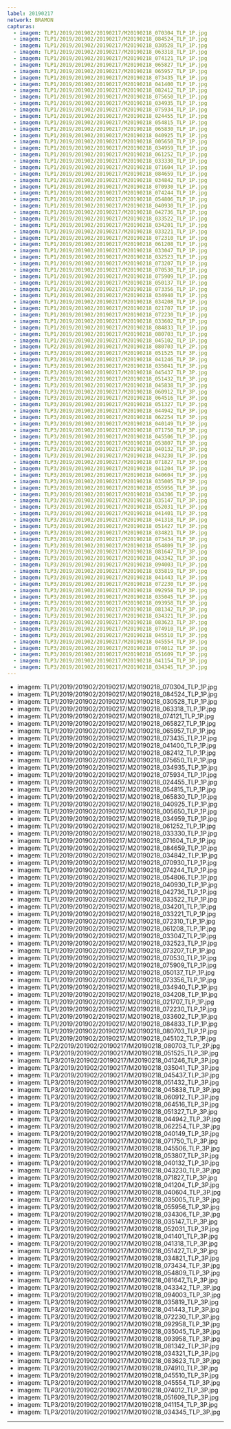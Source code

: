 ```yaml
---
label: 20190217
network: BRAMON
capturas:
  - imagem: TLP1/2019/201902/20190217/M20190218_070304_TLP_1P.jpg
  - imagem: TLP1/2019/201902/20190217/M20190218_084524_TLP_1P.jpg
  - imagem: TLP1/2019/201902/20190217/M20190218_030528_TLP_1P.jpg
  - imagem: TLP1/2019/201902/20190217/M20190218_063318_TLP_1P.jpg
  - imagem: TLP1/2019/201902/20190217/M20190218_074121_TLP_1P.jpg
  - imagem: TLP1/2019/201902/20190217/M20190218_065827_TLP_1P.jpg
  - imagem: TLP1/2019/201902/20190217/M20190218_065957_TLP_1P.jpg
  - imagem: TLP1/2019/201902/20190217/M20190218_073435_TLP_1P.jpg
  - imagem: TLP1/2019/201902/20190217/M20190218_041400_TLP_1P.jpg
  - imagem: TLP1/2019/201902/20190217/M20190218_082412_TLP_1P.jpg
  - imagem: TLP1/2019/201902/20190217/M20190218_075650_TLP_1P.jpg
  - imagem: TLP1/2019/201902/20190217/M20190218_034935_TLP_1P.jpg
  - imagem: TLP1/2019/201902/20190217/M20190218_075934_TLP_1P.jpg
  - imagem: TLP1/2019/201902/20190217/M20190218_024455_TLP_1P.jpg
  - imagem: TLP1/2019/201902/20190217/M20190218_054815_TLP_1P.jpg
  - imagem: TLP1/2019/201902/20190217/M20190218_065830_TLP_1P.jpg
  - imagem: TLP1/2019/201902/20190217/M20190218_040925_TLP_1P.jpg
  - imagem: TLP1/2019/201902/20190217/M20190218_005650_TLP_1P.jpg
  - imagem: TLP1/2019/201902/20190217/M20190218_034959_TLP_1P.jpg
  - imagem: TLP1/2019/201902/20190217/M20190218_061252_TLP_1P.jpg
  - imagem: TLP1/2019/201902/20190217/M20190218_033330_TLP_1P.jpg
  - imagem: TLP1/2019/201902/20190217/M20190218_071604_TLP_1P.jpg
  - imagem: TLP1/2019/201902/20190217/M20190218_084659_TLP_1P.jpg
  - imagem: TLP1/2019/201902/20190217/M20190218_034842_TLP_1P.jpg
  - imagem: TLP1/2019/201902/20190217/M20190218_070930_TLP_1P.jpg
  - imagem: TLP1/2019/201902/20190217/M20190218_074244_TLP_1P.jpg
  - imagem: TLP1/2019/201902/20190217/M20190218_054806_TLP_1P.jpg
  - imagem: TLP1/2019/201902/20190217/M20190218_040930_TLP_1P.jpg
  - imagem: TLP1/2019/201902/20190217/M20190218_042736_TLP_1P.jpg
  - imagem: TLP1/2019/201902/20190217/M20190218_033522_TLP_1P.jpg
  - imagem: TLP1/2019/201902/20190217/M20190218_034201_TLP_1P.jpg
  - imagem: TLP1/2019/201902/20190217/M20190218_033221_TLP_1P.jpg
  - imagem: TLP1/2019/201902/20190217/M20190218_072310_TLP_1P.jpg
  - imagem: TLP1/2019/201902/20190217/M20190218_061208_TLP_1P.jpg
  - imagem: TLP1/2019/201902/20190217/M20190218_033047_TLP_1P.jpg
  - imagem: TLP1/2019/201902/20190217/M20190218_032523_TLP_1P.jpg
  - imagem: TLP1/2019/201902/20190217/M20190218_073207_TLP_1P.jpg
  - imagem: TLP1/2019/201902/20190217/M20190218_070530_TLP_1P.jpg
  - imagem: TLP1/2019/201902/20190217/M20190218_075909_TLP_1P.jpg
  - imagem: TLP1/2019/201902/20190217/M20190218_050137_TLP_1P.jpg
  - imagem: TLP1/2019/201902/20190217/M20190218_073356_TLP_1P.jpg
  - imagem: TLP1/2019/201902/20190217/M20190218_034940_TLP_1P.jpg
  - imagem: TLP1/2019/201902/20190217/M20190218_034208_TLP_1P.jpg
  - imagem: TLP1/2019/201902/20190217/M20190218_021707_TLP_1P.jpg
  - imagem: TLP1/2019/201902/20190217/M20190218_072230_TLP_1P.jpg
  - imagem: TLP1/2019/201902/20190217/M20190218_033602_TLP_1P.jpg
  - imagem: TLP1/2019/201902/20190217/M20190218_084833_TLP_1P.jpg
  - imagem: TLP1/2019/201902/20190217/M20190218_080703_TLP_1P.jpg
  - imagem: TLP1/2019/201902/20190217/M20190218_045102_TLP_1P.jpg
  - imagem: TLP2/2019/201902/20190217/M20190218_080703_TLP_2P.jpg
  - imagem: TLP3/2019/201902/20190217/M20190218_051525_TLP_3P.jpg
  - imagem: TLP3/2019/201902/20190217/M20190218_041246_TLP_3P.jpg
  - imagem: TLP3/2019/201902/20190217/M20190218_035041_TLP_3P.jpg
  - imagem: TLP3/2019/201902/20190217/M20190218_045437_TLP_3P.jpg
  - imagem: TLP3/2019/201902/20190217/M20190218_051432_TLP_3P.jpg
  - imagem: TLP3/2019/201902/20190217/M20190218_045838_TLP_3P.jpg
  - imagem: TLP3/2019/201902/20190217/M20190218_060912_TLP_3P.jpg
  - imagem: TLP3/2019/201902/20190217/M20190218_064516_TLP_3P.jpg
  - imagem: TLP3/2019/201902/20190217/M20190218_051327_TLP_3P.jpg
  - imagem: TLP3/2019/201902/20190217/M20190218_044942_TLP_3P.jpg
  - imagem: TLP3/2019/201902/20190217/M20190218_062254_TLP_3P.jpg
  - imagem: TLP3/2019/201902/20190217/M20190218_040149_TLP_3P.jpg
  - imagem: TLP3/2019/201902/20190217/M20190218_071750_TLP_3P.jpg
  - imagem: TLP3/2019/201902/20190217/M20190218_045506_TLP_3P.jpg
  - imagem: TLP3/2019/201902/20190217/M20190218_053807_TLP_3P.jpg
  - imagem: TLP3/2019/201902/20190217/M20190218_040132_TLP_3P.jpg
  - imagem: TLP3/2019/201902/20190217/M20190218_043230_TLP_3P.jpg
  - imagem: TLP3/2019/201902/20190217/M20190218_071827_TLP_3P.jpg
  - imagem: TLP3/2019/201902/20190217/M20190218_041204_TLP_3P.jpg
  - imagem: TLP3/2019/201902/20190217/M20190218_040604_TLP_3P.jpg
  - imagem: TLP3/2019/201902/20190217/M20190218_035005_TLP_3P.jpg
  - imagem: TLP3/2019/201902/20190217/M20190218_055956_TLP_3P.jpg
  - imagem: TLP3/2019/201902/20190217/M20190218_034306_TLP_3P.jpg
  - imagem: TLP3/2019/201902/20190217/M20190218_035147_TLP_3P.jpg
  - imagem: TLP3/2019/201902/20190217/M20190218_052031_TLP_3P.jpg
  - imagem: TLP3/2019/201902/20190217/M20190218_041401_TLP_3P.jpg
  - imagem: TLP3/2019/201902/20190217/M20190218_041318_TLP_3P.jpg
  - imagem: TLP3/2019/201902/20190217/M20190218_051427_TLP_3P.jpg
  - imagem: TLP3/2019/201902/20190217/M20190218_034821_TLP_3P.jpg
  - imagem: TLP3/2019/201902/20190217/M20190218_073434_TLP_3P.jpg
  - imagem: TLP3/2019/201902/20190217/M20190218_054809_TLP_3P.jpg
  - imagem: TLP3/2019/201902/20190217/M20190218_081647_TLP_3P.jpg
  - imagem: TLP3/2019/201902/20190217/M20190218_043342_TLP_3P.jpg
  - imagem: TLP3/2019/201902/20190217/M20190218_094003_TLP_3P.jpg
  - imagem: TLP3/2019/201902/20190217/M20190218_035819_TLP_3P.jpg
  - imagem: TLP3/2019/201902/20190217/M20190218_041443_TLP_3P.jpg
  - imagem: TLP3/2019/201902/20190217/M20190218_072230_TLP_3P.jpg
  - imagem: TLP3/2019/201902/20190217/M20190218_092958_TLP_3P.jpg
  - imagem: TLP3/2019/201902/20190217/M20190218_035045_TLP_3P.jpg
  - imagem: TLP3/2019/201902/20190217/M20190218_093958_TLP_3P.jpg
  - imagem: TLP3/2019/201902/20190217/M20190218_081342_TLP_3P.jpg
  - imagem: TLP3/2019/201902/20190217/M20190218_034321_TLP_3P.jpg
  - imagem: TLP3/2019/201902/20190217/M20190218_083623_TLP_3P.jpg
  - imagem: TLP3/2019/201902/20190217/M20190218_074910_TLP_3P.jpg
  - imagem: TLP3/2019/201902/20190217/M20190218_045510_TLP_3P.jpg
  - imagem: TLP3/2019/201902/20190217/M20190218_045554_TLP_3P.jpg
  - imagem: TLP3/2019/201902/20190217/M20190218_074012_TLP_3P.jpg
  - imagem: TLP3/2019/201902/20190217/M20190218_051609_TLP_3P.jpg
  - imagem: TLP3/2019/201902/20190217/M20190218_041154_TLP_3P.jpg
  - imagem: TLP3/2019/201902/20190217/M20190218_034345_TLP_3P.jpg
---
```

  - imagem: TLP1/2019/201902/20190217/M20190218_070304_TLP_1P.jpg
  - imagem: TLP1/2019/201902/20190217/M20190218_084524_TLP_1P.jpg
  - imagem: TLP1/2019/201902/20190217/M20190218_030528_TLP_1P.jpg
  - imagem: TLP1/2019/201902/20190217/M20190218_063318_TLP_1P.jpg
  - imagem: TLP1/2019/201902/20190217/M20190218_074121_TLP_1P.jpg
  - imagem: TLP1/2019/201902/20190217/M20190218_065827_TLP_1P.jpg
  - imagem: TLP1/2019/201902/20190217/M20190218_065957_TLP_1P.jpg
  - imagem: TLP1/2019/201902/20190217/M20190218_073435_TLP_1P.jpg
  - imagem: TLP1/2019/201902/20190217/M20190218_041400_TLP_1P.jpg
  - imagem: TLP1/2019/201902/20190217/M20190218_082412_TLP_1P.jpg
  - imagem: TLP1/2019/201902/20190217/M20190218_075650_TLP_1P.jpg
  - imagem: TLP1/2019/201902/20190217/M20190218_034935_TLP_1P.jpg
  - imagem: TLP1/2019/201902/20190217/M20190218_075934_TLP_1P.jpg
  - imagem: TLP1/2019/201902/20190217/M20190218_024455_TLP_1P.jpg
  - imagem: TLP1/2019/201902/20190217/M20190218_054815_TLP_1P.jpg
  - imagem: TLP1/2019/201902/20190217/M20190218_065830_TLP_1P.jpg
  - imagem: TLP1/2019/201902/20190217/M20190218_040925_TLP_1P.jpg
  - imagem: TLP1/2019/201902/20190217/M20190218_005650_TLP_1P.jpg
  - imagem: TLP1/2019/201902/20190217/M20190218_034959_TLP_1P.jpg
  - imagem: TLP1/2019/201902/20190217/M20190218_061252_TLP_1P.jpg
  - imagem: TLP1/2019/201902/20190217/M20190218_033330_TLP_1P.jpg
  - imagem: TLP1/2019/201902/20190217/M20190218_071604_TLP_1P.jpg
  - imagem: TLP1/2019/201902/20190217/M20190218_084659_TLP_1P.jpg
  - imagem: TLP1/2019/201902/20190217/M20190218_034842_TLP_1P.jpg
  - imagem: TLP1/2019/201902/20190217/M20190218_070930_TLP_1P.jpg
  - imagem: TLP1/2019/201902/20190217/M20190218_074244_TLP_1P.jpg
  - imagem: TLP1/2019/201902/20190217/M20190218_054806_TLP_1P.jpg
  - imagem: TLP1/2019/201902/20190217/M20190218_040930_TLP_1P.jpg
  - imagem: TLP1/2019/201902/20190217/M20190218_042736_TLP_1P.jpg
  - imagem: TLP1/2019/201902/20190217/M20190218_033522_TLP_1P.jpg
  - imagem: TLP1/2019/201902/20190217/M20190218_034201_TLP_1P.jpg
  - imagem: TLP1/2019/201902/20190217/M20190218_033221_TLP_1P.jpg
  - imagem: TLP1/2019/201902/20190217/M20190218_072310_TLP_1P.jpg
  - imagem: TLP1/2019/201902/20190217/M20190218_061208_TLP_1P.jpg
  - imagem: TLP1/2019/201902/20190217/M20190218_033047_TLP_1P.jpg
  - imagem: TLP1/2019/201902/20190217/M20190218_032523_TLP_1P.jpg
  - imagem: TLP1/2019/201902/20190217/M20190218_073207_TLP_1P.jpg
  - imagem: TLP1/2019/201902/20190217/M20190218_070530_TLP_1P.jpg
  - imagem: TLP1/2019/201902/20190217/M20190218_075909_TLP_1P.jpg
  - imagem: TLP1/2019/201902/20190217/M20190218_050137_TLP_1P.jpg
  - imagem: TLP1/2019/201902/20190217/M20190218_073356_TLP_1P.jpg
  - imagem: TLP1/2019/201902/20190217/M20190218_034940_TLP_1P.jpg
  - imagem: TLP1/2019/201902/20190217/M20190218_034208_TLP_1P.jpg
  - imagem: TLP1/2019/201902/20190217/M20190218_021707_TLP_1P.jpg
  - imagem: TLP1/2019/201902/20190217/M20190218_072230_TLP_1P.jpg
  - imagem: TLP1/2019/201902/20190217/M20190218_033602_TLP_1P.jpg
  - imagem: TLP1/2019/201902/20190217/M20190218_084833_TLP_1P.jpg
  - imagem: TLP1/2019/201902/20190217/M20190218_080703_TLP_1P.jpg
  - imagem: TLP1/2019/201902/20190217/M20190218_045102_TLP_1P.jpg
  - imagem: TLP2/2019/201902/20190217/M20190218_080703_TLP_2P.jpg
  - imagem: TLP3/2019/201902/20190217/M20190218_051525_TLP_3P.jpg
  - imagem: TLP3/2019/201902/20190217/M20190218_041246_TLP_3P.jpg
  - imagem: TLP3/2019/201902/20190217/M20190218_035041_TLP_3P.jpg
  - imagem: TLP3/2019/201902/20190217/M20190218_045437_TLP_3P.jpg
  - imagem: TLP3/2019/201902/20190217/M20190218_051432_TLP_3P.jpg
  - imagem: TLP3/2019/201902/20190217/M20190218_045838_TLP_3P.jpg
  - imagem: TLP3/2019/201902/20190217/M20190218_060912_TLP_3P.jpg
  - imagem: TLP3/2019/201902/20190217/M20190218_064516_TLP_3P.jpg
  - imagem: TLP3/2019/201902/20190217/M20190218_051327_TLP_3P.jpg
  - imagem: TLP3/2019/201902/20190217/M20190218_044942_TLP_3P.jpg
  - imagem: TLP3/2019/201902/20190217/M20190218_062254_TLP_3P.jpg
  - imagem: TLP3/2019/201902/20190217/M20190218_040149_TLP_3P.jpg
  - imagem: TLP3/2019/201902/20190217/M20190218_071750_TLP_3P.jpg
  - imagem: TLP3/2019/201902/20190217/M20190218_045506_TLP_3P.jpg
  - imagem: TLP3/2019/201902/20190217/M20190218_053807_TLP_3P.jpg
  - imagem: TLP3/2019/201902/20190217/M20190218_040132_TLP_3P.jpg
  - imagem: TLP3/2019/201902/20190217/M20190218_043230_TLP_3P.jpg
  - imagem: TLP3/2019/201902/20190217/M20190218_071827_TLP_3P.jpg
  - imagem: TLP3/2019/201902/20190217/M20190218_041204_TLP_3P.jpg
  - imagem: TLP3/2019/201902/20190217/M20190218_040604_TLP_3P.jpg
  - imagem: TLP3/2019/201902/20190217/M20190218_035005_TLP_3P.jpg
  - imagem: TLP3/2019/201902/20190217/M20190218_055956_TLP_3P.jpg
  - imagem: TLP3/2019/201902/20190217/M20190218_034306_TLP_3P.jpg
  - imagem: TLP3/2019/201902/20190217/M20190218_035147_TLP_3P.jpg
  - imagem: TLP3/2019/201902/20190217/M20190218_052031_TLP_3P.jpg
  - imagem: TLP3/2019/201902/20190217/M20190218_041401_TLP_3P.jpg
  - imagem: TLP3/2019/201902/20190217/M20190218_041318_TLP_3P.jpg
  - imagem: TLP3/2019/201902/20190217/M20190218_051427_TLP_3P.jpg
  - imagem: TLP3/2019/201902/20190217/M20190218_034821_TLP_3P.jpg
  - imagem: TLP3/2019/201902/20190217/M20190218_073434_TLP_3P.jpg
  - imagem: TLP3/2019/201902/20190217/M20190218_054809_TLP_3P.jpg
  - imagem: TLP3/2019/201902/20190217/M20190218_081647_TLP_3P.jpg
  - imagem: TLP3/2019/201902/20190217/M20190218_043342_TLP_3P.jpg
  - imagem: TLP3/2019/201902/20190217/M20190218_094003_TLP_3P.jpg
  - imagem: TLP3/2019/201902/20190217/M20190218_035819_TLP_3P.jpg
  - imagem: TLP3/2019/201902/20190217/M20190218_041443_TLP_3P.jpg
  - imagem: TLP3/2019/201902/20190217/M20190218_072230_TLP_3P.jpg
  - imagem: TLP3/2019/201902/20190217/M20190218_092958_TLP_3P.jpg
  - imagem: TLP3/2019/201902/20190217/M20190218_035045_TLP_3P.jpg
  - imagem: TLP3/2019/201902/20190217/M20190218_093958_TLP_3P.jpg
  - imagem: TLP3/2019/201902/20190217/M20190218_081342_TLP_3P.jpg
  - imagem: TLP3/2019/201902/20190217/M20190218_034321_TLP_3P.jpg
  - imagem: TLP3/2019/201902/20190217/M20190218_083623_TLP_3P.jpg
  - imagem: TLP3/2019/201902/20190217/M20190218_074910_TLP_3P.jpg
  - imagem: TLP3/2019/201902/20190217/M20190218_045510_TLP_3P.jpg
  - imagem: TLP3/2019/201902/20190217/M20190218_045554_TLP_3P.jpg
  - imagem: TLP3/2019/201902/20190217/M20190218_074012_TLP_3P.jpg
  - imagem: TLP3/2019/201902/20190217/M20190218_051609_TLP_3P.jpg
  - imagem: TLP3/2019/201902/20190217/M20190218_041154_TLP_3P.jpg
  - imagem: TLP3/2019/201902/20190217/M20190218_034345_TLP_3P.jpg
---

